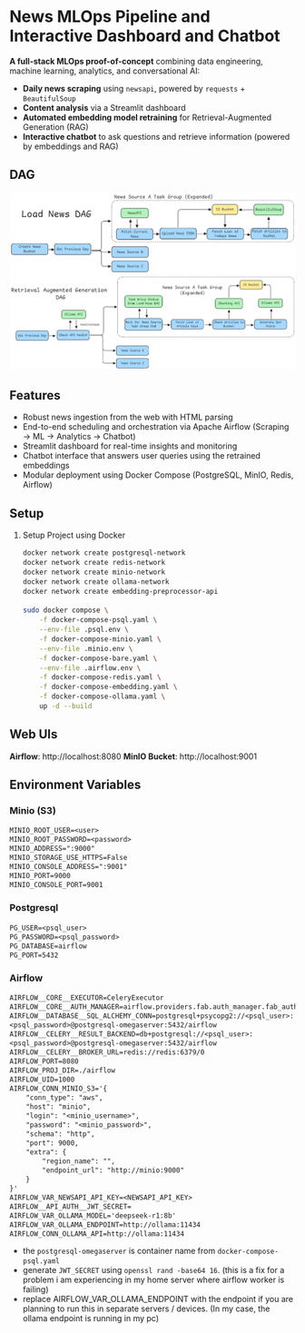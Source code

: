 # News MLOps Pipeline and Interactive Dashboard and Chatbot

**A full-stack MLOps proof-of-concept** combining data engineering, machine learning, analytics, and conversational AI:
- **Daily news scraping** using `newsapi`, powered by `requests` + `BeautifulSoup`
- **Content analysis** via a Streamlit dashboard
- **Automated embedding model retraining** for Retrieval-Augmented Generation (RAG)
- **Interactive chatbot** to ask questions and retrieve information (powered by embeddings and RAG)

## DAG

![load news dag](./media/load_news_dag.png)
![rag dag](./media/rag_dag.png)

## Features

-  Robust news ingestion from the web with HTML parsing  
-  End-to-end scheduling and orchestration via Apache Airflow (Scraping → ML → Analytics → Chatbot)  
-  Streamlit dashboard for real-time insights and monitoring  
-  Chatbot interface that answers user queries using the retrained embeddings  
-  Modular deployment using Docker Compose (PostgreSQL, MinIO, Redis, Airflow)


## Setup

1. Setup Project using Docker
    ```bash
    docker network create postgresql-network
    docker network create redis-network
    docker network create minio-network
    docker network create ollama-network
    docker network create embedding-preprocessor-api

    sudo docker compose \
        -f docker-compose-psql.yaml \
        --env-file .psql.env \
        -f docker-compose-minio.yaml \
        --env-file .minio.env \
        -f docker-compose-bare.yaml \
        --env-file .airflow.env \
        -f docker-compose-redis.yaml \
        -f docker-compose-embedding.yaml \
        -f docker-compose-ollama.yaml \
        up -d --build
    ```

## Web UIs

**Airflow**: http://localhost:8080
**MinIO Bucket**: http://localhost:9001

## Environment Variables

### Minio (S3)

```.env
MINIO_ROOT_USER=<user>
MINIO_ROOT_PASSWORD=<password>
MINIO_ADDRESS=":9000"
MINIO_STORAGE_USE_HTTPS=False
MINIO_CONSOLE_ADDRESS=":9001"
MINIO_PORT=9000
MINIO_CONSOLE_PORT=9001
```

### Postgresql

```.env
PG_USER=<psql_user>
PG_PASSWORD=<psql_password>
PG_DATABASE=airflow
PG_PORT=5432
```

### Airflow

```.env
AIRFLOW__CORE__EXECUTOR=CeleryExecutor
AIRFLOW__CORE__AUTH_MANAGER=airflow.providers.fab.auth_manager.fab_auth_manager.FabAuthManager
AIRFLOW__DATABASE__SQL_ALCHEMY_CONN=postgresql+psycopg2://<psql_user>:<psql_password>@postgresql-omegaserver:5432/airflow
AIRFLOW__CELERY__RESULT_BACKEND=db+postgresql://<psql_user>:<psql_password>@postgresql-omegaserver:5432/airflow
AIRFLOW__CELERY__BROKER_URL=redis://redis:6379/0
AIRFLOW_PORT=8080
AIRFLOW_PROJ_DIR=./airflow
AIRFLOW_UID=1000
AIRFLOW_CONN_MINIO_S3='{
    "conn_type": "aws", 
    "host": "minio", 
    "login": "<minio_username>", 
    "password": "<minio_password>", 
    "schema": "http", 
    "port": 9000, 
    "extra": {
        "region_name": "",
        "endpoint_url": "http://minio:9000"
    }
}'
AIRFLOW_VAR_NEWSAPI_API_KEY=<NEWSAPI_API_KEY>
AIRFLOW__API_AUTH__JWT_SECRET=
AIRFLOW_VAR_OLLAMA_MODEL='deepseek-r1:8b'
AIRFLOW_VAR_OLLAMA_ENDPOINT=http://ollama:11434
AIRFLOW_CONN_OLLAMA_API=http://ollama:11434
```
- the `postgresql-omegaserver` is container name from `docker-compose-psql.yaml`
- generate `JWT_SECRET` using `openssl rand -base64 16`. (this is a fix for a problem i am experiencing in my home server where airflow worker is failing)
- replace AIRFLOW_VAR_OLLAMA_ENDPOINT with the endpoint if you are planning to run this in separate servers / devices. (In my case, the ollama endpoint is running in my pc)